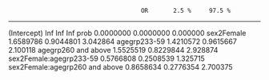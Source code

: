                                          OR       2.5 %     97.5 %
-------------------------------  ----------  ----------  ---------
(Intercept)                             Inf         Inf        Inf
prob                              0.0000000   0.0000000   0.000000
sex2Female                        1.6589786   0.9044801   3.042864
agegrp233-59                      1.4210572   0.9615667   2.100118
agegrp260 and above               1.5525519   0.8229844   2.928874
sex2Female:agegrp233-59           0.5766808   0.2508539   1.325715
sex2Female:agegrp260 and above    0.8658634   0.2776354   2.700375
